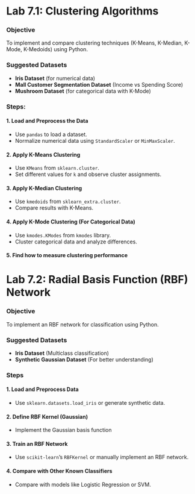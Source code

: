 # Lab 7.1: Clustering Algorithms

### Objective
To implement and compare clustering techniques (K-Means, K-Median, K-Mode, K-Medoids) using Python.

### Suggested Datasets
- **Iris Dataset** (for numerical data)
- **Mall Customer Segmentation Dataset** (Income vs Spending Score)
- **Mushroom Dataset** (for categorical data with K-Mode)

### Steps:

#### 1. Load and Preprocess the Data
- Use `pandas` to load a dataset.
- Normalize numerical data using `StandardScaler` or `MinMaxScaler`.

#### 2. Apply K-Means Clustering
- Use `KMeans` from `sklearn.cluster`.
- Set different values for `k` and observe cluster assignments.

#### 3. Apply K-Median Clustering
- Use `kmedoids` from `sklearn_extra.cluster`.
- Compare results with K-Means.

#### 4. Apply K-Mode Clustering (For Categorical Data)
- Use `kmodes.KModes` from `kmodes` library.
- Cluster categorical data and analyze differences.

#### 5. Find how to measure clustering performance

# Lab 7.2: Radial Basis Function (RBF) Network

### Objective
To implement an RBF network for classification using Python.

### Suggested Datasets
- **Iris Dataset** (Multiclass classification)
- **Synthetic Gaussian Dataset** (For better understanding)

### Steps

#### 1. Load and Preprocess Data
- Use `sklearn.datasets.load_iris` or generate synthetic data.

#### 2. Define RBF Kernel (Gaussian)
- Implement the Gaussian basis function

#### 3. Train an RBF Network
- Use `scikit-learn`’s `RBFKernel` or manually implement an RBF network.

#### 4. Compare with Other Known Classifiers
- Compare with models like Logistic Regression or SVM.
